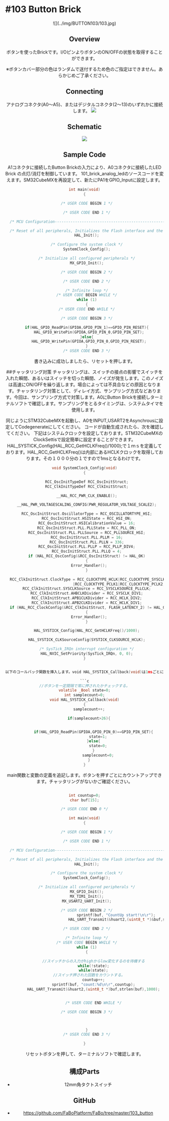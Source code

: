 # #103 Button Brick

<center>![](../img/BUTTON103/103.jpg)
<!--COLORME-->

## Overview
ボタンを使ったBrickです。I/OピンよりボタンのON/OFFの状態を取得することができます。

※ボタンカバー部分の色はランダムで送付するため色のご指定はできません。あらかじめご了承ください。

## Connecting
アナログコネクタ(A0〜A5)、またはデジタルコネクタ(2〜13)のいずれかに接続します。
![](/img/100_analog/connect/103_button_connect.jpg)

## Schematic
![](/img/100_analog/schematic/103_button.png)

## Sample Code

A1コネクタに接続したButton Brickの入力により、A0コネクタに接続したLED Brick の点灯/消灯を制御しています。
101_brick_analog_ledのソースコードを変えます。SM32CubeMXを再設定して、新たにPA1をGPIO_Inputに設定します。
```c
int main(void)
{

  /* USER CODE BEGIN 1 */

  /* USER CODE END 1 */

  /* MCU Configuration----------------------------------------------------------*/

  /* Reset of all peripherals, Initializes the Flash interface and the Systick. */
  HAL_Init();

  /* Configure the system clock */
  SystemClock_Config();

  /* Initialize all configured peripherals */
  MX_GPIO_Init();

  /* USER CODE BEGIN 2 */

  /* USER CODE END 2 */

  /* Infinite loop */
  /* USER CODE BEGIN WHILE */
  while (1)
  {
  /* USER CODE END WHILE */

  /* USER CODE BEGIN 3 */

  if(HAL_GPIO_ReadPin(GPIOA,GPIO_PIN_1)==GPIO_PIN_RESET){
    HAL_GPIO_WritePin(GPIOA,GPIO_PIN_0,GPIO_PIN_SET);
  }else{
    HAL_GPIO_WritePin(GPIOA,GPIO_PIN_0,GPIO_PIN_RESET);
  }
  /* USER CODE END 3 */


```
書き込みに成功しましたら、リセットを押します。

##チャッタリング対策
チャッタリングは、スイッチの接点の影響でスイッチを入れた瞬間、あるいはスイッチを切った瞬間、ノイズが発生します。このノイズは高速にON/OFFを繰り返します。場合によっては不具合などの原因となります。チャッタリング対策として、ディレイ方式、サンプリング方式などあります。今回は、サンプリング方式で対策します。A0にButton Brickを接続しターミナルソフトで確認します。サンプリングをとるタイミングは、システムタイマを使用します。

同じようにSTM32CubeMXを起動し、A0をINPUT,USART2をAsynchrousに設定してCodegenerateにしてください。
コードが自動生成されたら、次を確認してください。
  下記はシステムクロックを設定しております。STM32CubeMXのClockSettisで設定簡単に設定することができます。HAL_SYSTICK_Config(HAL_RCC_GetHCLKFreq()/1000);で１ｍｓを定義しております。HAL_RCC_GetHCLKFreq()は内部にあるHCLKクロックを取得しております。その１０００分の１ですので1msとなるわけです。

```c
void SystemClock_Config(void)
{

  RCC_OscInitTypeDef RCC_OscInitStruct;
  RCC_ClkInitTypeDef RCC_ClkInitStruct;

  __HAL_RCC_PWR_CLK_ENABLE();

  __HAL_PWR_VOLTAGESCALING_CONFIG(PWR_REGULATOR_VOLTAGE_SCALE2);

  RCC_OscInitStruct.OscillatorType = RCC_OSCILLATORTYPE_HSI;
  RCC_OscInitStruct.HSIState = RCC_HSI_ON;
  RCC_OscInitStruct.HSICalibrationValue = 16;
  RCC_OscInitStruct.PLL.PLLState = RCC_PLL_ON;
  RCC_OscInitStruct.PLL.PLLSource = RCC_PLLSOURCE_HSI;
  RCC_OscInitStruct.PLL.PLLM = 16;
  RCC_OscInitStruct.PLL.PLLN = 336;
  RCC_OscInitStruct.PLL.PLLP = RCC_PLLP_DIV4;
  RCC_OscInitStruct.PLL.PLLQ = 4;
  if (HAL_RCC_OscConfig(&RCC_OscInitStruct) != HAL_OK)
  {
    Error_Handler();
  }

  RCC_ClkInitStruct.ClockType = RCC_CLOCKTYPE_HCLK|RCC_CLOCKTYPE_SYSCLK
                              |RCC_CLOCKTYPE_PCLK1|RCC_CLOCKTYPE_PCLK2;
  RCC_ClkInitStruct.SYSCLKSource = RCC_SYSCLKSOURCE_PLLCLK;
  RCC_ClkInitStruct.AHBCLKDivider = RCC_SYSCLK_DIV1;
  RCC_ClkInitStruct.APB1CLKDivider = RCC_HCLK_DIV2;
  RCC_ClkInitStruct.APB2CLKDivider = RCC_HCLK_DIV1;
  if (HAL_RCC_ClockConfig(&RCC_ClkInitStruct, FLASH_LATENCY_2) != HAL_OK)
  {
    Error_Handler();
  }

  HAL_SYSTICK_Config(HAL_RCC_GetHCLKFreq()/1000);

  HAL_SYSTICK_CLKSourceConfig(SYSTICK_CLKSOURCE_HCLK);

  /* SysTick_IRQn interrupt configuration */
  HAL_NVIC_SetPriority(SysTick_IRQn, 0, 0);
}


以下のコールバック関数を挿入します。void HAL_SYSTICK_Callback(void)は1msごとに呼ばれる関数です。ボタンの状態を返すのは25msごとにチェックしております。

```c
//ボタンを一定間隔で常に押されたかチェックする。
volatile _Bool state=0;
int samplecount=0;
void HAL_SYSTICK_Callback(void)
{
	samplecount++;

	if(samplecount>26){


		if(HAL_GPIO_ReadPin(GPIOA,GPIO_PIN_0)==GPIO_PIN_SET){
			state=1;
		}else{
			state=0;
		}
			samplecount=0;
	}
}

```

main関数と変数の定義を追記します。ボタンを押すごとにカウントアップできます。チャッタリングがないかご確認ください。

```c

int countup=0;
char buf[15];

/* USER CODE END 0 */

int main(void)
{

  /* USER CODE BEGIN 1 */

  /* USER CODE END 1 */

  /* MCU Configuration----------------------------------------------------------*/

  /* Reset of all peripherals, Initializes the Flash interface and the Systick. */
  HAL_Init();

  /* Configure the system clock */
  SystemClock_Config();

  /* Initialize all configured peripherals */
  MX_GPIO_Init();
  MX_TIM1_Init();
  MX_USART2_UART_Init();

  /* USER CODE BEGIN 2 */
							sprintf(buf, "CountUp start!\n\r");
							HAL_UART_Transmit(&huart2,(uint8_t *)&buf,strlen(buf),1000);

  /* USER CODE END 2 */

  /* Infinite loop */
  /* USER CODE BEGIN WHILE */
  while (1)
  {

		//スイッチからの入力がhighからlow変化するのを待機する
		while(!state);
		while(state);
	//スイッチ押された回数をカウントする。
		countup++;
		sprintf(buf, "count:%d\n\r",countup);
		HAL_UART_Transmit(&huart2,(uint8_t *)buf,strlen(buf),1000);


		/* USER CODE END WHILE */

  /* USER CODE BEGIN 3 */



  }
  /* USER CODE END 3 */

}


```

リセットボタンを押して、ターミナルソフトで確認します。



## 構成Parts
- 12mm角タクトスイッチ

## GitHub
- https://github.com/FaBoPlatform/FaBo/tree/master/103_button

